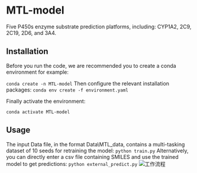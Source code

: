 # MTL-model
Five P450s enzyme substrate prediction platforms, including: CYP1A2, 2C9, 2C19, 2D6, and 3A4.
## Installation
Before you run the code, we are recommended you to create a conda environment for example:

```conda create -n MTL-model```
Then configure the relevant installation packages:
```conda env create -f environment.yaml ```

Finally activate the environment:

```conda activate MTL-model```

## Usage
The input Data file, in the format Data\MTL_data, contains a multi-tasking dataset of 10 seeds for retraining the model:
``` python train.py ```
Alternatively, you can directly enter a csv file containing SMILES and use the trained model to get predictions:
```python external_predict.py```
![工作流程](https://github.com/fang-jiaoj/MTL-model/blob/main/%E5%B7%A5%E4%BD%9C%E6%B5%81%E7%A8%8B.JPG)

